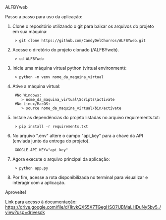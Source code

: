 ALFBYweb

Passo a passo para uso da aplicação:

1. Clone o repositório utilizando o git para baixar os arquivos do projeto em sua máquina:

        > git clone https://github.com/CandyDelChurros/ALFBYweb.git
2. Acesse o diretório do projeto clonado (/ALFBYweb).

        > cd ALFBYweb
3. Inicie uma máquina virtual python (virtual environment):

        > python -m venv nome_da_maquina_virtual
4. Ative a máquina virtual:

        #No Windows:
           > nome_da_maquina_virtual\Scripts\activate
        #No Linux/MacOS:
           > source nome_da_maquina_virtual/bin/activate
5. Instale as dependências do projeto listadas no arquivo requirements.txt:

        > pip install -r requirements.txt
6. No arquivo ".env" altere o campo "api_key" para a chave da API (enviada junto da entrega do projeto).

        GOOGLE_API_KEY="api_key"
7. Agora execute o arquivo principal da aplicação:

        > python app.py
8. Por fim, acesse a rota disponibilizada no terminal para visualizar e interagir com a aplicação.

Aproveite!

Link para acesso à documentação: https://drive.google.com/file/d/1kvkQX55X7TGegHSO7UBMaLHDuNy5bv5_/view?usp=drivesdk
